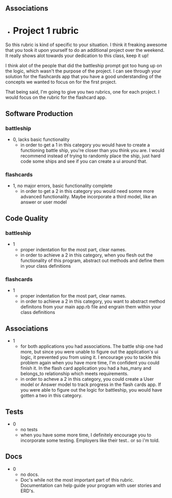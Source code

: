 
## Associations
- # Project 1 rubric
So this rubric is kind of specific to your situation. I think it freaking awesome that you took it upon yourself to do an additional project over the weekend. It really shows alot towards your dedication to this class, keep it up!

I think alot of the people that did the battleship prompt got too hung up on the logic, which wasn't the purpose of the project. I can see through your solution for the flashcards app that you have a good understanding of the concepts we wanted to focus on for the first project.

That being said, I'm going to give you two rubrics, one for each project. I would focus on the rubric for the flashcard app.


## Software Production
### battleship
- 0, lacks basic functionality
  - in order to get a 1 in this category you would have to create a functioning battle ship, you're closer than you think you are. I would recommend instead of trying to randomly place the ship, just hard code some ships and see if you can create a ui around that.
### flashcards
- 1, no major errors, basic functionality complete
  - in order to get a 2 in this category you would need somre more advanced functionality. Maybe incorporate a third model, like an answer or user model

## Code Quality
### battleship
- 1
  - proper indentation for the most part, clear names.
  - in order to achieve a 2 in this category, when you flesh out the functionality of this program, abstract out methods and define them in your class definitions

### flashcards
- 1
  - proper indentation for the most part, clear names.
  - in order to achieve a 2 in this category, you want to abstract method definitons from your main app.rb file and engrain them within your class definitions

## Associations
- 1
  - for both applications you had associations. The battle ship one had more, but since you were unable to figure out the application's ui logic, it prevented you from using it. I encourage you to tackle this problem again when you have more time, I'm confident you could finish it. In the flash card application you had a has_many and belongs_to relationship which meets requirements.
  - in order to acheve a 2 in this category, you could create a User model or Answer model to track progress in the flash cards app. If you were able to figure out the logic for battleship, you would have gotten a two in this category.

## Tests
- 0
  - no tests
  - when you have some more time, I definitely encourage you to incorporate some testing. Employers like their test.. or so i'm told.

## Docs
- 0
  - no docs.
  - Doc's while not the most important part of this rubric. Documentation can help guide your program with user stories and ERD's.
